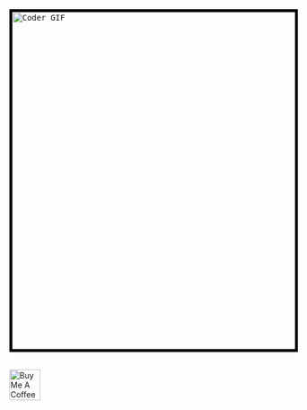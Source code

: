 <kbd>
 <img style="border:5px solid black;"  src="https://64.media.tumblr.com/tumblr_lbw8phlVKq1qdunk8o1_500.gifv" alt="Coder GIF" width="600">
</kbd>
<br></br>

<a href="https://www.buymeacoffee.com/scieslinski"><img src="https://www.buymeacoffee.com/assets/img/guidelines/download-assets-sm-1.svg" alt="Buy Me A Coffee" height="55"></a>




<!--
**slawomircieslinski/slawomircieslinski** is a ✨ _special_ ✨ repository because its `README.md` (this file) appears on your GitHub profile.

Here are some ideas to get you started:

- 🔭 I’m currently working on ...
- 🌱 I’m currently learning ...
- 👯 I’m looking to collaborate on ...
- 🤔 I’m looking for help with ...
- 💬 Ask me about ...
- 📫 How to reach me: ...
- 😄 Pronouns: ...
- ⚡ Fun fact: ...
-->
